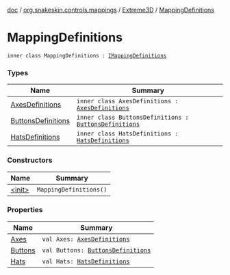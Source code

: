 [doc](../../../index.md) / [org.snakeskin.controls.mappings](../../index.md) / [Extreme3D](../index.md) / [MappingDefinitions](./index.md)

# MappingDefinitions

`inner class MappingDefinitions : `[`IMappingDefinitions`](../../-i-mapping-definitions/index.md)

### Types

| Name | Summary |
|---|---|
| [AxesDefinitions](-axes-definitions/index.md) | `inner class AxesDefinitions : `[`AxesDefinitions`](../../-i-mapping-definitions/-axes-definitions.md) |
| [ButtonsDefinitions](-buttons-definitions/index.md) | `inner class ButtonsDefinitions : `[`ButtonsDefinitions`](../../-i-mapping-definitions/-buttons-definitions.md) |
| [HatsDefinitions](-hats-definitions/index.md) | `inner class HatsDefinitions : `[`HatsDefinitions`](../../-i-mapping-definitions/-hats-definitions.md) |

### Constructors

| Name | Summary |
|---|---|
| [&lt;init&gt;](-init-.md) | `MappingDefinitions()` |

### Properties

| Name | Summary |
|---|---|
| [Axes](-axes.md) | `val Axes: `[`AxesDefinitions`](-axes-definitions/index.md) |
| [Buttons](-buttons.md) | `val Buttons: `[`ButtonsDefinitions`](-buttons-definitions/index.md) |
| [Hats](-hats.md) | `val Hats: `[`HatsDefinitions`](-hats-definitions/index.md) |
